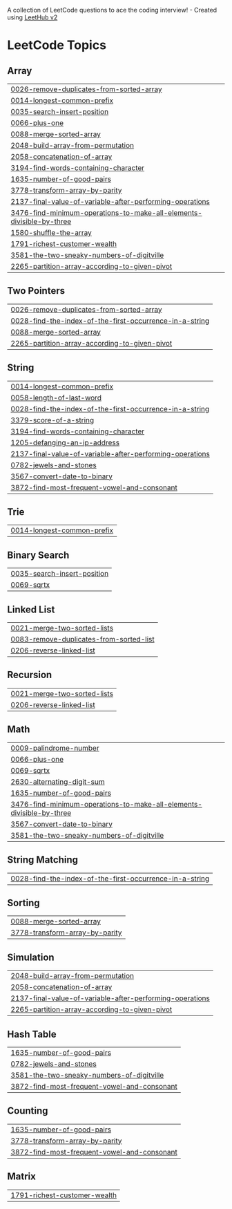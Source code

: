 A collection of LeetCode questions to ace the coding interview! - Created using [LeetHub v2](https://github.com/arunbhardwaj/LeetHub-2.0)
<!---LeetCode Topics Start-->
# LeetCode Topics
## Array
|  |
| ------- |
| [0026-remove-duplicates-from-sorted-array](https://github.com/imganpat/30-Days-of-JavaScript-Leetcode/tree/master/0026-remove-duplicates-from-sorted-array) |
| [0014-longest-common-prefix](https://github.com/imganpat/30-Days-of-JavaScript-Leetcode/tree/master/0014-longest-common-prefix) |
| [0035-search-insert-position](https://github.com/imganpat/30-Days-of-JavaScript-Leetcode/tree/master/0035-search-insert-position) |
| [0066-plus-one](https://github.com/imganpat/30-Days-of-JavaScript-Leetcode/tree/master/0066-plus-one) |
| [0088-merge-sorted-array](https://github.com/imganpat/30-Days-of-JavaScript-Leetcode/tree/master/0088-merge-sorted-array) |
| [2048-build-array-from-permutation](https://github.com/imganpat/30-Days-of-JavaScript-Leetcode/tree/master/2048-build-array-from-permutation) |
| [2058-concatenation-of-array](https://github.com/imganpat/30-Days-of-JavaScript-Leetcode/tree/master/2058-concatenation-of-array) |
| [3194-find-words-containing-character](https://github.com/imganpat/30-Days-of-JavaScript-Leetcode/tree/master/3194-find-words-containing-character) |
| [1635-number-of-good-pairs](https://github.com/imganpat/30-Days-of-JavaScript-Leetcode/tree/master/1635-number-of-good-pairs) |
| [3778-transform-array-by-parity](https://github.com/imganpat/30-Days-of-JavaScript-Leetcode/tree/master/3778-transform-array-by-parity) |
| [2137-final-value-of-variable-after-performing-operations](https://github.com/imganpat/30-Days-of-JavaScript-Leetcode/tree/master/2137-final-value-of-variable-after-performing-operations) |
| [3476-find-minimum-operations-to-make-all-elements-divisible-by-three](https://github.com/imganpat/30-Days-of-JavaScript-Leetcode/tree/master/3476-find-minimum-operations-to-make-all-elements-divisible-by-three) |
| [1580-shuffle-the-array](https://github.com/imganpat/30-Days-of-JavaScript-Leetcode/tree/master/1580-shuffle-the-array) |
| [1791-richest-customer-wealth](https://github.com/imganpat/30-Days-of-JavaScript-Leetcode/tree/master/1791-richest-customer-wealth) |
| [3581-the-two-sneaky-numbers-of-digitville](https://github.com/imganpat/30-Days-of-JavaScript-Leetcode/tree/master/3581-the-two-sneaky-numbers-of-digitville) |
| [2265-partition-array-according-to-given-pivot](https://github.com/imganpat/30-Days-of-JavaScript-Leetcode/tree/master/2265-partition-array-according-to-given-pivot) |
## Two Pointers
|  |
| ------- |
| [0026-remove-duplicates-from-sorted-array](https://github.com/imganpat/30-Days-of-JavaScript-Leetcode/tree/master/0026-remove-duplicates-from-sorted-array) |
| [0028-find-the-index-of-the-first-occurrence-in-a-string](https://github.com/imganpat/30-Days-of-JavaScript-Leetcode/tree/master/0028-find-the-index-of-the-first-occurrence-in-a-string) |
| [0088-merge-sorted-array](https://github.com/imganpat/30-Days-of-JavaScript-Leetcode/tree/master/0088-merge-sorted-array) |
| [2265-partition-array-according-to-given-pivot](https://github.com/imganpat/30-Days-of-JavaScript-Leetcode/tree/master/2265-partition-array-according-to-given-pivot) |
## String
|  |
| ------- |
| [0014-longest-common-prefix](https://github.com/imganpat/30-Days-of-JavaScript-Leetcode/tree/master/0014-longest-common-prefix) |
| [0058-length-of-last-word](https://github.com/imganpat/30-Days-of-JavaScript-Leetcode/tree/master/0058-length-of-last-word) |
| [0028-find-the-index-of-the-first-occurrence-in-a-string](https://github.com/imganpat/30-Days-of-JavaScript-Leetcode/tree/master/0028-find-the-index-of-the-first-occurrence-in-a-string) |
| [3379-score-of-a-string](https://github.com/imganpat/30-Days-of-JavaScript-Leetcode/tree/master/3379-score-of-a-string) |
| [3194-find-words-containing-character](https://github.com/imganpat/30-Days-of-JavaScript-Leetcode/tree/master/3194-find-words-containing-character) |
| [1205-defanging-an-ip-address](https://github.com/imganpat/30-Days-of-JavaScript-Leetcode/tree/master/1205-defanging-an-ip-address) |
| [2137-final-value-of-variable-after-performing-operations](https://github.com/imganpat/30-Days-of-JavaScript-Leetcode/tree/master/2137-final-value-of-variable-after-performing-operations) |
| [0782-jewels-and-stones](https://github.com/imganpat/30-Days-of-JavaScript-Leetcode/tree/master/0782-jewels-and-stones) |
| [3567-convert-date-to-binary](https://github.com/imganpat/30-Days-of-JavaScript-Leetcode/tree/master/3567-convert-date-to-binary) |
| [3872-find-most-frequent-vowel-and-consonant](https://github.com/imganpat/30-Days-of-JavaScript-Leetcode/tree/master/3872-find-most-frequent-vowel-and-consonant) |
## Trie
|  |
| ------- |
| [0014-longest-common-prefix](https://github.com/imganpat/30-Days-of-JavaScript-Leetcode/tree/master/0014-longest-common-prefix) |
## Binary Search
|  |
| ------- |
| [0035-search-insert-position](https://github.com/imganpat/30-Days-of-JavaScript-Leetcode/tree/master/0035-search-insert-position) |
| [0069-sqrtx](https://github.com/imganpat/30-Days-of-JavaScript-Leetcode/tree/master/0069-sqrtx) |
## Linked List
|  |
| ------- |
| [0021-merge-two-sorted-lists](https://github.com/imganpat/30-Days-of-JavaScript-Leetcode/tree/master/0021-merge-two-sorted-lists) |
| [0083-remove-duplicates-from-sorted-list](https://github.com/imganpat/30-Days-of-JavaScript-Leetcode/tree/master/0083-remove-duplicates-from-sorted-list) |
| [0206-reverse-linked-list](https://github.com/imganpat/30-Days-of-JavaScript-Leetcode/tree/master/0206-reverse-linked-list) |
## Recursion
|  |
| ------- |
| [0021-merge-two-sorted-lists](https://github.com/imganpat/30-Days-of-JavaScript-Leetcode/tree/master/0021-merge-two-sorted-lists) |
| [0206-reverse-linked-list](https://github.com/imganpat/30-Days-of-JavaScript-Leetcode/tree/master/0206-reverse-linked-list) |
## Math
|  |
| ------- |
| [0009-palindrome-number](https://github.com/imganpat/30-Days-of-JavaScript-Leetcode/tree/master/0009-palindrome-number) |
| [0066-plus-one](https://github.com/imganpat/30-Days-of-JavaScript-Leetcode/tree/master/0066-plus-one) |
| [0069-sqrtx](https://github.com/imganpat/30-Days-of-JavaScript-Leetcode/tree/master/0069-sqrtx) |
| [2630-alternating-digit-sum](https://github.com/imganpat/30-Days-of-JavaScript-Leetcode/tree/master/2630-alternating-digit-sum) |
| [1635-number-of-good-pairs](https://github.com/imganpat/30-Days-of-JavaScript-Leetcode/tree/master/1635-number-of-good-pairs) |
| [3476-find-minimum-operations-to-make-all-elements-divisible-by-three](https://github.com/imganpat/30-Days-of-JavaScript-Leetcode/tree/master/3476-find-minimum-operations-to-make-all-elements-divisible-by-three) |
| [3567-convert-date-to-binary](https://github.com/imganpat/30-Days-of-JavaScript-Leetcode/tree/master/3567-convert-date-to-binary) |
| [3581-the-two-sneaky-numbers-of-digitville](https://github.com/imganpat/30-Days-of-JavaScript-Leetcode/tree/master/3581-the-two-sneaky-numbers-of-digitville) |
## String Matching
|  |
| ------- |
| [0028-find-the-index-of-the-first-occurrence-in-a-string](https://github.com/imganpat/30-Days-of-JavaScript-Leetcode/tree/master/0028-find-the-index-of-the-first-occurrence-in-a-string) |
## Sorting
|  |
| ------- |
| [0088-merge-sorted-array](https://github.com/imganpat/30-Days-of-JavaScript-Leetcode/tree/master/0088-merge-sorted-array) |
| [3778-transform-array-by-parity](https://github.com/imganpat/30-Days-of-JavaScript-Leetcode/tree/master/3778-transform-array-by-parity) |
## Simulation
|  |
| ------- |
| [2048-build-array-from-permutation](https://github.com/imganpat/30-Days-of-JavaScript-Leetcode/tree/master/2048-build-array-from-permutation) |
| [2058-concatenation-of-array](https://github.com/imganpat/30-Days-of-JavaScript-Leetcode/tree/master/2058-concatenation-of-array) |
| [2137-final-value-of-variable-after-performing-operations](https://github.com/imganpat/30-Days-of-JavaScript-Leetcode/tree/master/2137-final-value-of-variable-after-performing-operations) |
| [2265-partition-array-according-to-given-pivot](https://github.com/imganpat/30-Days-of-JavaScript-Leetcode/tree/master/2265-partition-array-according-to-given-pivot) |
## Hash Table
|  |
| ------- |
| [1635-number-of-good-pairs](https://github.com/imganpat/30-Days-of-JavaScript-Leetcode/tree/master/1635-number-of-good-pairs) |
| [0782-jewels-and-stones](https://github.com/imganpat/30-Days-of-JavaScript-Leetcode/tree/master/0782-jewels-and-stones) |
| [3581-the-two-sneaky-numbers-of-digitville](https://github.com/imganpat/30-Days-of-JavaScript-Leetcode/tree/master/3581-the-two-sneaky-numbers-of-digitville) |
| [3872-find-most-frequent-vowel-and-consonant](https://github.com/imganpat/30-Days-of-JavaScript-Leetcode/tree/master/3872-find-most-frequent-vowel-and-consonant) |
## Counting
|  |
| ------- |
| [1635-number-of-good-pairs](https://github.com/imganpat/30-Days-of-JavaScript-Leetcode/tree/master/1635-number-of-good-pairs) |
| [3778-transform-array-by-parity](https://github.com/imganpat/30-Days-of-JavaScript-Leetcode/tree/master/3778-transform-array-by-parity) |
| [3872-find-most-frequent-vowel-and-consonant](https://github.com/imganpat/30-Days-of-JavaScript-Leetcode/tree/master/3872-find-most-frequent-vowel-and-consonant) |
## Matrix
|  |
| ------- |
| [1791-richest-customer-wealth](https://github.com/imganpat/30-Days-of-JavaScript-Leetcode/tree/master/1791-richest-customer-wealth) |
<!---LeetCode Topics End-->